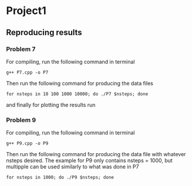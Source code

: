 # Project1


## Reproducing results

### Problem 7
For compiling, run the following command in terminal

```
g++ P7.cpp -o P7
```

Then run the following command for producing the data files 

```
for nsteps in 10 100 1000 10000; do ./P7 $nsteps; done
```

and finally for plotting the results run 

### Problem 9

For compiling, run the following command in terminal

```
g++ P9.cpp -o P9
```

Then run the following command for producing the data file with whatever nsteps desired. The example for P9 only contains nsteps = 1000, but multipple can be used similarly to what was done in P7

```
for nsteps in 1000; do ./P9 $nsteps; done
```




